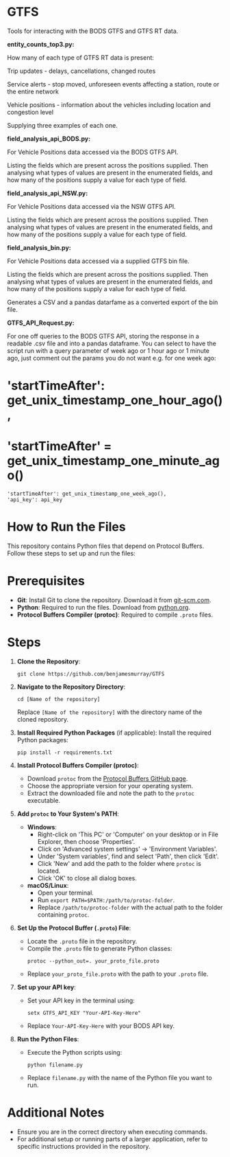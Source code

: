 # GTFS
Tools for interacting with the BODS GTFS and GTFS RT data. 

**entity_counts_top3.py:** 

How many of each type of GTFS RT data is present:

Trip updates - delays, cancellations, changed routes

Service alerts - stop moved, unforeseen events affecting a station, route or the entire network

Vehicle positions - information about the vehicles including location and congestion level

Supplying three examples of each one.

**field_analysis_api_BODS.py:**

For Vehicle Positions data accessed via the BODS GTFS API.

Listing the fields which are present across the positions supplied. Then analysing what types of values are present in the enumerated fields, and how many of the positions supply a value for each type of field.


**field_analysis_api_NSW.py:**

For Vehicle Positions data accessed via the NSW GTFS API.

Listing the fields which are present across the positions supplied. Then analysing what types of values are present in the enumerated fields, and how many of the positions supply a value for each type of field.

**field_analysis_bin.py:**

For Vehicle Positions data accessed via a supplied GTFS bin file.

Listing the fields which are present across the positions supplied. Then analysing what types of values are present in the enumerated fields, and how many of the positions supply a value for each type of field.

Generates a CSV and a pandas datarfame as a converted export of the bin file.

**GTFS_API_Request.py:**

For one off queries to the BODS GTFS API, storing the response in a readable .csv file and into a pandas dataframe.
You can select to have the script run with a query parameter of  week ago or 1 hour ago or 1 minute ago, just comment out the params you do not want e.g. for one week ago:
#    'startTimeAfter': get_unix_timestamp_one_hour_ago(),
#   'startTimeAfter' = get_unix_timestamp_one_minute_ago()
    'startTimeAfter': get_unix_timestamp_one_week_ago(),
    'api_key': api_key



# How to Run the Files

This repository contains Python files that depend on Protocol Buffers. Follow these steps to set up and run the files:

# Prerequisites

- **Git**: Install Git to clone the repository. Download it from [git-scm.com](https://git-scm.com/).
- **Python**: Required to run the files. Download from [python.org](https://www.python.org/).
- **Protocol Buffers Compiler (protoc)**: Required to compile `.proto` files.

# Steps

1. **Clone the Repository**:
   ```
   git clone https://github.com/benjamesmurray/GTFS
   ```

2. **Navigate to the Repository Directory**:
   ```
   cd [Name of the repository]
   ```
   Replace `[Name of the repository]` with the directory name of the cloned repository.

3. **Install Required Python Packages** (if applicable):
   Install the required Python packages:
   ```
   pip install -r requirements.txt
   ```

4. **Install Protocol Buffers Compiler (protoc)**:
   - Download `protoc` from the [Protocol Buffers GitHub page](https://github.com/protocolbuffers/protobuf).
   - Choose the appropriate version for your operating system.
   - Extract the downloaded file and note the path to the `protoc` executable.

5. **Add `protoc` to Your System's PATH**:
   - **Windows**:
     - Right-click on 'This PC' or 'Computer' on your desktop or in File Explorer, then choose 'Properties'.
     - Click on 'Advanced system settings' -> 'Environment Variables'.
     - Under 'System variables', find and select 'Path', then click 'Edit'.
     - Click 'New' and add the path to the folder where `protoc` is located.
     - Click 'OK' to close all dialog boxes.
   - **macOS/Linux**:
     - Open your terminal.
     - Run `export PATH=$PATH:/path/to/protoc-folder`.
     - Replace `/path/to/protoc-folder` with the actual path to the folder containing `protoc`.

6. **Set Up the Protocol Buffer (`.proto`) File**:
   - Locate the `.proto` file in the repository.
   - Compile the `.proto` file to generate Python classes:
     ```
     protoc --python_out=. your_proto_file.proto
     ```
   - Replace `your_proto_file.proto` with the path to your `.proto` file.


7. **Set up your API key**:
   - Set your API key in the terminal using:
     ```
     setx GTFS_API_KEY "Your-API-Key-Here"
     ```
   - Replace `Your-API-Key-Here` with your BODS API key.

8. **Run the Python Files**:
   - Execute the Python scripts using:
     ```
     python filename.py
     ```
   - Replace `filename.py` with the name of the Python file you want to run.

# Additional Notes

- Ensure you are in the correct directory when executing commands.
- For additional setup or running parts of a larger application, refer to specific instructions provided in the repository.
```
